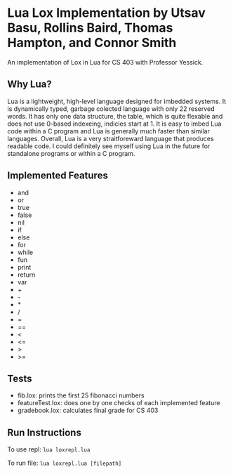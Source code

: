 # Lua Lox Implementation by Utsav Basu, Rollins Baird, Thomas Hampton, and Connor Smith

An implementation of Lox in Lua for CS 403 with Professor Yessick.

## Why Lua?

Lua is a lightweight, high-level language designed for imbedded systems. It is dynamically typed, garbage colected language with only 22 reserved words. It has only one data structure, the table, which is quite flexable and does not use 0-based indexeing, indicies start at 1. It is easy to imbed Lua code within a C program and Lua is generally much faster than similar languages. Overall, Lua is a very straitforeward language that produces readable code. I could definitely see myself using Lua in the future for standalone programs or within a C program.

## Implemented Features

- and
- or
- true
- false
- nil
- if
- else
- for
- while
- fun
- print
- return
- var
- \+
- \-
- \*
- /
- =
- ==
- <
- <=
- \>
- \>=

## Tests

- fib.lox: prints the first 25 fibonacci numbers
- featureTest.lox: does one by one checks of each implemented feature
- gradebook.lox: calculates final grade for CS 403

## Run Instructions

To use repl: ```lua loxrepl.lua```

To run file: ```lua loxrepl.lua [filepath]```
